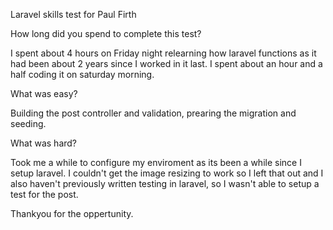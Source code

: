 Laravel skills test for Paul Firth

How long did you spend to complete this test? 

I spent about 4 hours on Friday night relearning how laravel functions as it had been about 2 years since I worked in it last.
I spent about an hour and a half coding it on saturday morning.

What was easy?

Building the post controller and validation, prearing the migration and seeding.

What was hard?

Took me a while to configure my enviroment as its been a while since I setup laravel. 
I couldn't get the image resizing to work so I left that out and I also haven't previously written testing in laravel, so 
I wasn't able to setup a test for the post.

Thankyou for the oppertunity.
